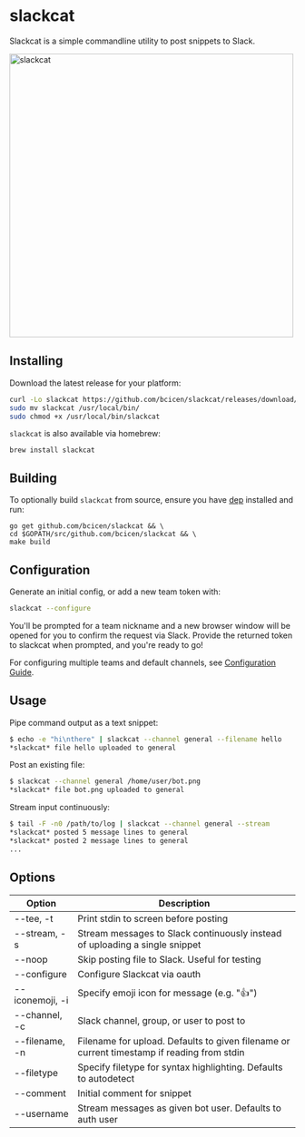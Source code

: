 # slackcat
Slackcat is a simple commandline utility to post snippets to Slack.


  <img width="500px" src="https://raw.githubusercontent.com/bcicen/slackcat/master/demo.gif" alt="slackcat"/>


## Installing
Download the latest release for your platform:

```bash
curl -Lo slackcat https://github.com/bcicen/slackcat/releases/download/v1.5/slackcat-1.5-$(uname -s)-amd64
sudo mv slackcat /usr/local/bin/
sudo chmod +x /usr/local/bin/slackcat
```

`slackcat` is also available via homebrew:
```brew
brew install slackcat
```

## Building
To optionally build `slackcat` from source, ensure you have [dep](https://github.com/golang/dep) installed and run:
```
go get github.com/bcicen/slackcat && \
cd $GOPATH/src/github.com/bcicen/slackcat && \
make build
```

## Configuration

Generate an initial config, or add a new team token with:
```bash
slackcat --configure
```
You'll be prompted for a team nickname and a new browser window will be opened for you to confirm the request via Slack. Provide the returned token to slackcat when prompted, and you're ready to go!

For configuring multiple teams and default channels, see [Configuration Guide](https://github.com/bcicen/slackcat/blob/master/docs/configuration-guide.md).

## Usage
Pipe command output as a text snippet:
```bash
$ echo -e "hi\nthere" | slackcat --channel general --filename hello
*slackcat* file hello uploaded to general
```

Post an existing file:
```bash
$ slackcat --channel general /home/user/bot.png
*slackcat* file bot.png uploaded to general
```

Stream input continuously:
```bash
$ tail -F -n0 /path/to/log | slackcat --channel general --stream
*slackcat* posted 5 message lines to general
*slackcat* posted 2 message lines to general
...
```

## Options

Option | Description
--- | ---
--tee, -t | Print stdin to screen before posting
--stream, -s | Stream messages to Slack continuously instead of uploading a single snippet
--noop | Skip posting file to Slack. Useful for testing
--configure | Configure Slackcat via oauth
--iconemoji, -i | Specify emoji icon for message (e.g. ":+1:")
--channel, -c | Slack channel, group, or user to post to
--filename, -n | Filename for upload. Defaults to given filename or current timestamp if reading from stdin
--filetype | Specify filetype for syntax highlighting. Defaults to autodetect
--comment | Initial comment for snippet
--username | Stream messages as given bot user. Defaults to auth user
